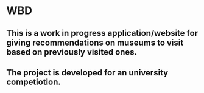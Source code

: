 
# WBD

## This is a work in progress application/website for giving recommendations on museums to visit based on previously visited ones.

## The project is developed for an university competiotion.
